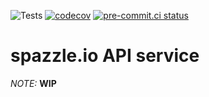 ![Tests](https://github.com/spazzle-io/spazzle-api/actions/workflows/ci.yml/badge.svg)
[![codecov](https://codecov.io/gh/spazzle-io/spazzle-api/graph/badge.svg?token=L3AFHQO29M)](https://codecov.io/gh/spazzle-io/spazzle-api)
[![pre-commit.ci status](https://results.pre-commit.ci/badge/github/spazzle-io/spazzle-api/main.svg)](https://results.pre-commit.ci/latest/github/spazzle-io/spazzle-api/main)

spazzle.io API service
=================

*NOTE:* **WIP**
